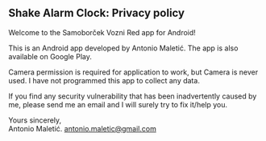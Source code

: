 ## Shake Alarm Clock: Privacy policy

Welcome to the Samoborček Vozni Red app for Android!

This is an Android app developed by Antonio Maletić. The app is also available on Google Play.

Camera permission is required for application to work, but Camera is never used.
I have not programmed this app to collect any data.

If you find any security vulnerability that has been inadvertently caused by me, please send me an email and I will surely try to fix it/help you.

Yours sincerely,  
Antonio Maletić. 
antonio.maletic@gmail.com
